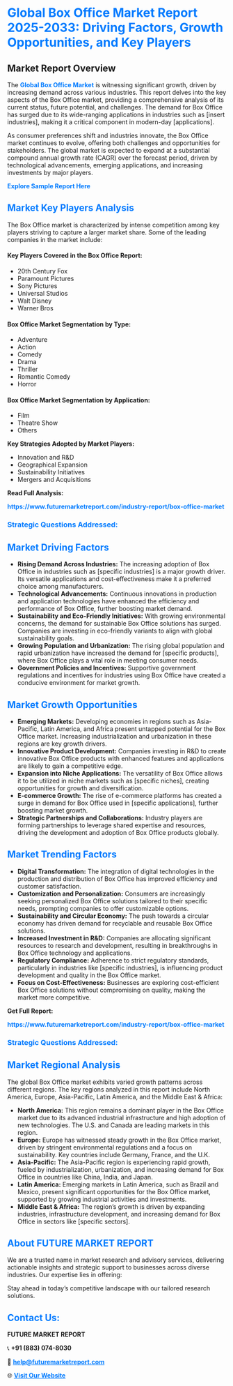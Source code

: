 <h1 style="color: #007BFF;">Global Box Office Market Report 2025-2033: Driving Factors, Growth Opportunities, and Key Players</h1>

<section id="overview">
<h2>Market Report Overview</h2>
<p>The <a href="https://www.futuremarketreport.com/industry-report/box-office-market" style="color: #007BFF; text-decoration: none;"><strong>Global Box Office Market</strong></a> is witnessing significant growth, driven by increasing demand across various industries. This report delves into the key aspects of the Box Office market, providing a comprehensive analysis of its current status, future potential, and challenges. The demand for Box Office has surged due to its wide-ranging applications in industries such as [insert industries], making it a critical component in modern-day [applications].</p>
<p>As consumer preferences shift and industries innovate, the Box Office market continues to evolve, offering both challenges and opportunities for stakeholders. The global market is expected to expand at a substantial compound annual growth rate (CAGR) over the forecast period, driven by technological advancements, emerging applications, and increasing investments by major players.</p>
</section>

<section id="overview">
<p><a href="https://www.futuremarketreport.com/request-sample/reportId=64162" style="color: #007BFF; text-decoration: none;"><strong>Explore Sample Report Here</strong></a></p>
</section>

<section id="key-players">
<h2 style="color: #007BFF;">Market Key Players Analysis</h2>
<p>The Box Office market is characterized by intense competition among key players striving to capture a larger market share. Some of the leading companies in the market include:</p>
<h4>Key Players Covered in the Box Office Report:</h4>
<ul><li>20th Century Fox</li><li>Paramount Pictures</li><li>Sony Pictures</li><li>Universal Studios</li><li>Walt Disney</li><li>Warner Bros</li></ul>
<h4>Box Office Market Segmentation by Type:</h4>
<ul><li>Adventure</li><li>Action</li><li>Comedy</li><li>Drama</li><li>Thriller</li><li>Romantic Comedy</li><li>Horror</li></ul>

<h4>Box Office Market Segmentation by Application:</h4>
<ul><li>Film</li><li>Theatre Show</li><li>Others</li></ul>
<p><strong>Key Strategies Adopted by Market Players:</strong></p>
<ul>
<li>Innovation and R&D</li>
<li>Geographical Expansion</li>
<li>Sustainability Initiatives</li>
<li>Mergers and Acquisitions</li>
</ul>
</section>

<section>
<p><strong>Read Full Analysis: </strong></p><a href="https://www.futuremarketreport.com/industry-report/box-office-market" style="color: #007BFF; text-decoration: none;"><strong>https://www.futuremarketreport.com/industry-report/box-office-market</strong></a>
<h3 style="color: #007BFF;">Strategic Questions Addressed:</h3>
</section>

<section id="driving-factors">
<h2 style="color: #007BFF;">Market Driving Factors</h2>
<ul>
<li><strong>Rising Demand Across Industries:</strong> The increasing adoption of Box Office in industries such as [specific industries] is a major growth driver. Its versatile applications and cost-effectiveness make it a preferred choice among manufacturers.</li>
<li><strong>Technological Advancements:</strong> Continuous innovations in production and application technologies have enhanced the efficiency and performance of Box Office, further boosting market demand.</li>
<li><strong>Sustainability and Eco-Friendly Initiatives:</strong> With growing environmental concerns, the demand for sustainable Box Office solutions has surged. Companies are investing in eco-friendly variants to align with global sustainability goals.</li>
<li><strong>Growing Population and Urbanization:</strong> The rising global population and rapid urbanization have increased the demand for [specific products], where Box Office plays a vital role in meeting consumer needs.</li>
<li><strong>Government Policies and Incentives:</strong> Supportive government regulations and incentives for industries using Box Office have created a conducive environment for market growth.</li>
</ul>
</section>

<section id="growth-opportunities">
<h2 style="color: #007BFF;">Market Growth Opportunities</h2>
<ul>
<li><strong>Emerging Markets:</strong> Developing economies in regions such as Asia-Pacific, Latin America, and Africa present untapped potential for the Box Office market. Increasing industrialization and urbanization in these regions are key growth drivers.</li>
<li><strong>Innovative Product Development:</strong> Companies investing in R&D to create innovative Box Office products with enhanced features and applications are likely to gain a competitive edge.</li>
<li><strong>Expansion into Niche Applications:</strong> The versatility of Box Office allows it to be utilized in niche markets such as [specific niches], creating opportunities for growth and diversification.</li>
<li><strong>E-commerce Growth:</strong> The rise of e-commerce platforms has created a surge in demand for Box Office used in [specific applications], further boosting market growth.</li>
<li><strong>Strategic Partnerships and Collaborations:</strong> Industry players are forming partnerships to leverage shared expertise and resources, driving the development and adoption of Box Office products globally.</li>
</ul>
</section>

<section id="trending-factors">
<h2 style="color: #007BFF;">Market Trending Factors</h2>
<ul>
<li><strong>Digital Transformation:</strong> The integration of digital technologies in the production and distribution of Box Office has improved efficiency and customer satisfaction.</li>
<li><strong>Customization and Personalization:</strong> Consumers are increasingly seeking personalized Box Office solutions tailored to their specific needs, prompting companies to offer customizable options.</li>
<li><strong>Sustainability and Circular Economy:</strong> The push towards a circular economy has driven demand for recyclable and reusable Box Office solutions.</li>
<li><strong>Increased Investment in R&D:</strong> Companies are allocating significant resources to research and development, resulting in breakthroughs in Box Office technology and applications.</li>
<li><strong>Regulatory Compliance:</strong> Adherence to strict regulatory standards, particularly in industries like [specific industries], is influencing product development and quality in the Box Office market.</li>
<li><strong>Focus on Cost-Effectiveness:</strong> Businesses are exploring cost-efficient Box Office solutions without compromising on quality, making the market more competitive.</li>
</ul>
</section>

<section>
<p><strong>Get Full Report: </strong></p><a href="https://www.futuremarketreport.com/industry-report/box-office-market" style="color: #007BFF; text-decoration: none;"><strong>https://www.futuremarketreport.com/industry-report/box-office-market</strong></a>
<h3 style="color: #007BFF;">Strategic Questions Addressed:</h3>
</section>


<section id="regional-analysis">
<h2 style="color: #007BFF;">Market Regional Analysis</h2>
<p>The global Box Office market exhibits varied growth patterns across different regions. The key regions analyzed in this report include North America, Europe, Asia-Pacific, Latin America, and the Middle East & Africa:</p>
<ul>
<li><strong>North America:</strong> This region remains a dominant player in the Box Office market due to its advanced industrial infrastructure and high adoption of new technologies. The U.S. and Canada are leading markets in this region.</li>
<li><strong>Europe:</strong> Europe has witnessed steady growth in the Box Office market, driven by stringent environmental regulations and a focus on sustainability. Key countries include Germany, France, and the U.K.</li>
<li><strong>Asia-Pacific:</strong> The Asia-Pacific region is experiencing rapid growth, fueled by industrialization, urbanization, and increasing demand for Box Office in countries like China, India, and Japan.</li>
<li><strong>Latin America:</strong> Emerging markets in Latin America, such as Brazil and Mexico, present significant opportunities for the Box Office market, supported by growing industrial activities and investments.</li>
<li><strong>Middle East & Africa:</strong> The region’s growth is driven by expanding industries, infrastructure development, and increasing demand for Box Office in sectors like [specific sectors].</li>
</ul>
</section>

<footer>
<h2 style="color: #007BFF;">About FUTURE MARKET REPORT</h2>
<p>We are a trusted name in market research and advisory services, delivering actionable insights and strategic support to businesses across diverse industries. Our expertise lies in offering:</p>

<p>Stay ahead in today’s competitive landscape with our tailored research solutions.</p>

<h2 style="color: #007BFF;">Contact Us:</h2>
<p><strong>FUTURE MARKET REPORT</strong></p>
<p>📞 <strong>+91 (883) 074-8030</strong></p>
<p>📧 <strong><a href="mailto:help@futuremarketreport.com" style="color: #007BFF;">help@futuremarketreport.com</a></strong></p>
<p>🌐 <strong><a href="https://www.futuremarketreport.com/" style="color: #007BFF;">Visit Our Website</a></strong></p>
</footer>